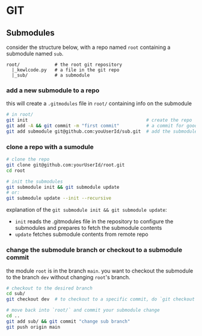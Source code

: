 # GIT

## Submodules

consider the structure below, with a repo named `root` containing a submodule named `sub`.

```
root/             # the root git repository
  |_kewlcode.py   # a file in the git repo
  |_sub/          # a submodule
```

### add a new submodule to a repo 

this will create a `.gitmodules` file in `root/` containing info on the submodule 

```bash
# in root/
git init                                            # create the repo
git add -A && git commit -m "first commit"          # a commit for good measure
git add submodule git@github.com:youUserId/sub.git  # add the submodule
```

### clone a repo with a sumodule

```bash
# clone the repo
git clone git@github.com:yourUserId/root.git
cd root

# init the submodules
git submodule init && git submodule update
# or:
git submodule update --init --recursive
```

explanation of the `git submodule init && git submodule update`: 
- `init` reads the .gitmodules file in the repository to configure the submodules and prepares to fetch the submodule contents
- `update` fetches submodule contents from remote repo

### change the submodule branch or checkout to a submodule commit

the module `root` is in the branch `main`. you want to checkout the submodule to the branch `dev` without changing `root`'s branch.

```bash
# checkout to the desired branch
cd sub/
git checkout dev  # to checkout to a specific commit, do `git checkout <commit hash>`

# move back into `root/` and commit your submodule change
cd .. 
git add sub/ && git commit "change sub branch"
git push origin main
```


